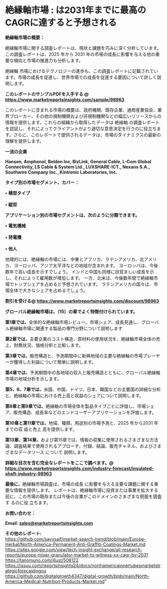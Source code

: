 # 絶縁軸市場 : は2031年までに最高のCAGRに達すると予想される

<strong><b>絶縁軸市場の概要：</b></strong>

絶縁軸市場に関する調査レポートは、現状と課題を巧みに深く分析しています。この調査レポートは、2025 年から 2031 年の市場の成長に影響を与える他の重要な傾向と市場の推進力も分析します。

絶縁軸 市場におけるテクノロジーの進歩も、この調査レポートに記載されています。市場の成長を促進し、世界市場での成長を促進する要因について詳しく説明します。

<strong>このレポートのサンプルPDFを入手する @ <a href=https://www.marketreportsinsights.com/sample/98963>https://www.marketreportsinsights.com/sample/98963</a></strong>

このレポートに含まれる市場の概要は、政府機関、既存企業、通商産業協会、業界ブローカー、その他の規制機関および非規制機関などの幅広いリソースからの情報を提供します。これらの組織から取得したデータは 絶縁軸 の調査レポートを認証し、それによってクライアントがより適切な意思決定を行うのに役立ちます。さらに、このレポートで提供されるデータは、市場のダイナミクスの最新の理解を提供します。

<strong>一流の企業</strong>

<strong><b>Hansen, Amphenol, Belden Inc, BizLink, General Cable, L-Com Global Connectivity, LS Cable & System Ltd., LUXSHARE-ICT., Nexans S.A., Southwire Company Inc., Kintronic Laboratories, Inc.</b></strong>

<strong><b>タイプ別の市場セグメント、カバー：</b></strong>

<strong>• 横型タイプ<br><br>• 縦型</strong>

<strong><b>アプリケーション別の市場セグメントは、次のように分類できます。</b></strong>

<strong>• 電気機械<br><br>• 発電機<br><br>• 他人</strong>

 地理的には、絶縁軸の市場には、中東とアフリカ、ラテンアメリカ、北アメリカ、ヨーロッパ、アジア太平洋などの地域が含まれます。 ヨーロッパは、今後数年で高い成長を示すでしょう。 インドと中国も同様に目覚ましい成長を示し、それによって雇用数が増加します。 一方、北米は、今後数年間で絶縁軸市場でトップシェアを占めると予想されています。 ラテンアメリカの国々は、市場全体で大きなシェアを占めるでしょう。

<strong>割引を受ける@ <a href=https://www.marketreportsinsights.com/discount/98963>https://www.marketreportsinsights.com/discount/98963</a></strong>

<strong><b>グローバル絶縁軸市場は、（15）の章でよく特徴付けられています。</b></strong>

<strong><b>第</b></strong><strong><b>1章では、</b></strong>全体的な絶縁軸市場レビュー、市場シェア、成長見通し、グローバル絶縁軸市場に関連する製品の専門分野について説明します

<strong><b>第2章では、</b></strong>主要企業のコスト構造、原材料の使用状況を、絶縁軸市場全体の売上、財務状況、価格分析と比較します。

<strong><b>第3章では、</b></strong>販売構造と、予測期間中に新興地域の主要な絶縁軸の市場プレーヤーが獲得した利益について簡単に説明します。

<strong><b>第4章では、</b></strong>予測期間中の各地域の収入と販売構造とともに、グローバル絶縁軸市場の地域分析を示します。

<strong><b>第5、6、7章では、</b></strong>米国、中国、ドイツ、日本、韓国などの主要国の詳細な分析と、絶縁軸の市場における売上高と収益のシェアについて説明します。

<strong><b>第8章と第9章では、</b></strong>絶縁軸の市場全体を製品タイプごとに評価し、市場シェア、販売構造、成長率などのエンドユーザーアプリケーションを評価します。

<strong><b>第10章と第11章では、</b></strong>地域、種類、用途別の市場予測と、2025 年から2031 年までの収 益と売上 高を提供します。

<strong><b>第13章、第14章、</b></strong>および第15章では、情報の収集に使用されるさまざまな方法論、調査結果で使用されるアプローチ、付録、結論、販売チャネル、およびさまざまなデータソース について 説明します。

<strong>詳細な目次を含む完全なレポートをここで調べます。@ <a href=https://www.marketreportsinsights.com/industry-forecast/insulated-shaft-industry-98963>https://www.marketreportsinsights.com/industry-forecast/insulated-shaft-industry-98963</a></strong>

<strong><b>最後に、</b></strong>絶縁軸市場調査は、市場の成長 に影響を</a>与える主要な課題に関する重要な情報を提供します。 レポートは、絶縁軸市場に投資または事業を拡大する前に、この市場の既存または今後の企業がこのドメインのさまざまな側面を調査す るのに役 立ちます。

<strong><b>お問い合わせ：</b></strong>

<strong>Email: </strong><a href=mailto:sales@marketreportsinsights.com><strong>sales@marketreportsinsights.com</strong></a>

<strong>その他のレポート:</strong>
<br>
<a href=https://github.com/sayysaif/market-search-trend/blob/main/Europe-Herbal/North-America-Permanent-Anti-Graffiti-Coatings-Market.md>https://github.com/sayysaif/market-search-trend/blob/main/Europe-Herbal/North-America-Permanent-Anti-Graffiti-Coatings-Market.md</a>
<br>
<a href=https://sites.google.com/view/tech-insight-exchange/all-research-reports/europe-mixer-granulator-market-to-witness-xx-cagr-by-2031>https://sites.google.com/view/tech-insight-exchange/all-research-reports/europe-mixer-granulator-market-to-witness-xx-cagr-by-2031</a>
<br>
<a href=https://tanomuno.com/illust/508122>https://tanomuno.com/illust/508122</a>
<br>
<a href=https://issuu.com/reportsinsights24/docs/northamericainnertubesmarketstrategicforecastingou>https://issuu.com/reportsinsights24/docs/northamericainnertubesmarketstrategicforecastingou</a>
<br>
<a href=https://github.com/digitalgrowth4347/digital-growth/blob/main/North-America-Medical-Nutrition-Products-Market.md>https://github.com/digitalgrowth4347/digital-growth/blob/main/North-America-Medical-Nutrition-Products-Market.md</a>"
